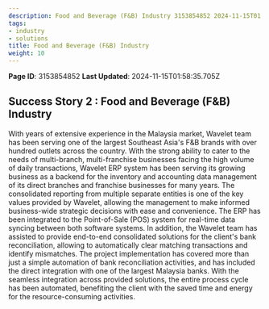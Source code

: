 ```yaml
---
description: Food and Beverage (F&B) Industry 3153854852 2024-11-15T01:58:35.
tags:
- industry
- solutions
title: Food and Beverage (F&B) Industry
weight: 10
---
```


**Page ID**: 3153854852
**Last Updated**: 2024-11-15T01:58:35.705Z
## Success Story 2 : Food and Beverage (F&B) Industry﻿
With years of extensive experience in the Malaysia market, Wavelet team has been serving one of the largest Southeast Asia's F&B brands with over hundred outlets across the country. With the strong ability to cater to the needs of multi-branch, multi-franchise businesses facing the high volume of daily transactions, Wavelet ERP system has been serving its growing business as a backend for the inventory and accounting data management of its direct branches and franchise businesses for many years.
The consolidated reporting from multiple separate entities is one of the key values provided by Wavelet, allowing the management to make informed business-wide strategic decisions with ease and convenience. The ERP has been integrated to the Point-of-Sale (POS) system for real-time data syncing between both software systems.
In addition, the Wavelet team has assisted to provide end-to-end consolidated solutions for the client's bank reconciliation, allowing to automatically clear matching transactions and identify mismatches. The project implementation has covered more than just a simple automation of bank reconciliation activities, and has included the direct integration with one of the largest Malaysia banks. With the seamless integration across provided solutions, the entire process cycle has been automated, benefiting the client with the saved time and energy for the resource-consuming activities.